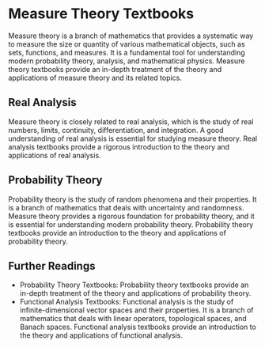 # Measure Theory Textbooks

Measure theory is a branch of mathematics that provides a systematic way to measure the size or quantity of various mathematical objects, such as sets, functions, and measures. It is a fundamental tool for understanding modern probability theory, analysis, and mathematical physics. Measure theory textbooks provide an in-depth treatment of the theory and applications of measure theory and its related topics.

## Real Analysis

Measure theory is closely related to real analysis, which is the study of real numbers, limits, continuity, differentiation, and integration. A good understanding of real analysis is essential for studying measure theory. Real analysis textbooks provide a rigorous introduction to the theory and applications of real analysis.

## Probability Theory

Probability theory is the study of random phenomena and their properties. It is a branch of mathematics that deals with uncertainty and randomness. Measure theory provides a rigorous foundation for probability theory, and it is essential for understanding modern probability theory. Probability theory textbooks provide an introduction to the theory and applications of probability theory.

## Further Readings

- Probability Theory Textbooks: Probability theory textbooks provide an in-depth treatment of the theory and applications of probability theory.
- Functional Analysis Textbooks: Functional analysis is the study of infinite-dimensional vector spaces and their properties. It is a branch of mathematics that deals with linear operators, topological spaces, and Banach spaces. Functional analysis textbooks provide an introduction to the theory and applications of functional analysis.
